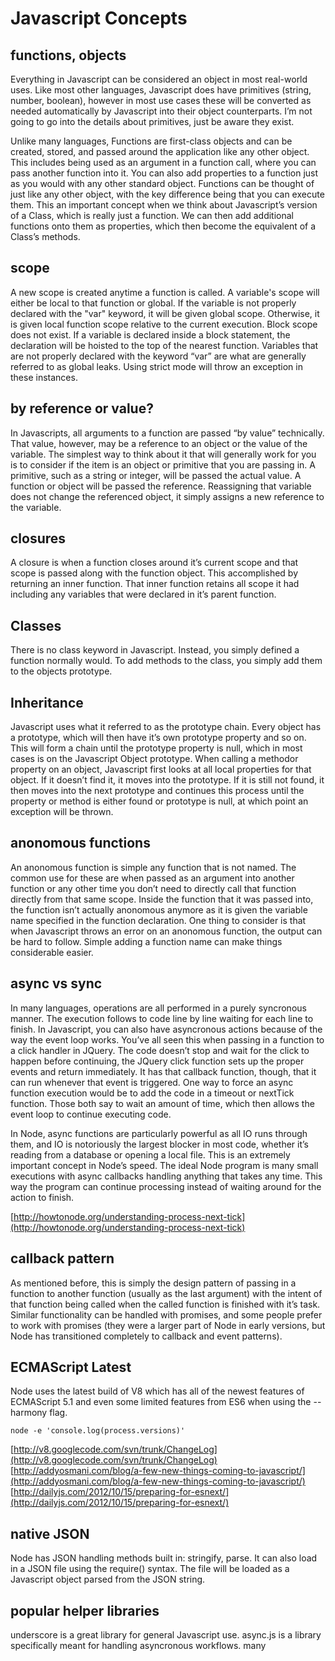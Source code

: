 # Javascript Concepts

## functions, objects
Everything in Javascript can be considered an object in most real-world uses. Like most other languages, Javascript does have primitives (string, number, boolean), however in most use cases these will be converted as needed automatically by Javascript into their object counterparts. I’m not going to go into the details about primitives, just be aware they exist.

Unlike many languages, Functions are first-class objects and can be created, stored, and passed around the application like any other object. This includes being used as an argument in a function call, where you can pass another function into it. You can also add properties to a function just as you would with any other standard object. Functions can be thought of just like any other object, with the key difference being that you can execute them. This an important concept when we think about Javascript’s version of a Class, which is really just a function. We can then add additional functions onto them as properties, which then become the equivalent of a Class’s methods.


## scope
A new scope is created anytime a function is called. A variable's scope will either be local to that function or global. If the variable is not properly declared with the "var" keyword, it will be given global scope. Otherwise, it is given local function scope relative to the current execution. Block scope does not exist. If a variable is declared inside a block statement, the declaration will be hoisted to the top of the nearest function. Variables that are not properly declared with the keyword “var” are what are generally referred to as global leaks. Using strict mode will throw an exception in these instances.


## by reference or value?
In Javascripts, all arguments to a function are passed “by value” technically. That value, however, may be a reference to an object or the value of the variable. The simplest way to think about it that will generally work for you is to consider if the item is an object or primitive that you are passing in. A primitive, such as a string or integer, will be passed the actual value. A function or object will be passed the reference. Reassigning that variable does not change the referenced object, it simply assigns a new reference to the variable.


## closures
A closure is when a function closes around it’s current scope and that scope is passed along with the function object. This accomplished by returning an inner function. That inner function retains all scope it had including any variables that were declared in it’s parent function.


## Classes
There is no class keyword in Javascript. Instead, you simply defined a function normally would. To add methods to the class, you simply add them to the objects prototype.


## Inheritance
Javascript uses what it referred to as the prototype chain. Every object has a prototype, which will then have it’s own prototype property and so on. This will form a chain until the prototype property is null, which in most cases is on the Javascript Object prototype. When calling a methodor property on an object, Javascript first looks at all local properties for that object. If it doesn’t find it, it moves into the prototype. If it is still not found, it then moves into the next prototype and continues this process until the property or method is either found or prototype is null, at which point an exception will be thrown.


## anonomous functions
An anonomous function is simple any function that is not named. The common use for these are when passed as an argument into another function or any other time you don’t need to directly call that function directly from that same scope. Inside the function that it was passed into, the function isn’t actually anonomous anymore as it is given the variable name specified in the function declaration. One thing to consider is that when Javascript throws an error on an anonomous function, the output can be hard to follow. Simple adding a function name can make things considerable easier.


## async vs sync
In many languages, operations are all performed in a purely syncronous manner. The execution follows to code line by line waiting for each line to finish. In Javascript, you can also have asyncronous actions because of the way the event loop works. You’ve all seen this when passing in a function to a click handler in JQuery. The code doesn’t stop and wait for the click to happen before continuing, the JQuery click function sets up the proper events and return immediately. It has that callback function, though, that it can run whenever that event is triggered. One way to force an async function execution would be to add the code in a timeout or nextTick function. Those both say to wait an amount of time, which then allows the event loop to continue executing code.

In Node, async functions are particularly powerful as all IO runs through them, and IO is notoriously the largest blocker in most code, whether it’s reading from a database or opening a local file. This is an extremely important concept in Node’s speed. The ideal Node program is many small executions with async callbacks handling anything that takes any time. This way the program can continue processing instead of waiting around for the action to finish.

[http://howtonode.org/understanding-process-next-tick](http://howtonode.org/understanding-process-next-tick)


## callback pattern
As mentioned before, this is simply the design pattern of passing in a function to another function (usually as the last argument) with the intent of that function being called when the called function is finished with it’s task. Similar functionality can be handled with promises, and some people prefer to work with promises (they were a larger part of Node in early versions, but Node has transitioned completely to callback and event patterns).


## ECMAScript Latest
Node uses the latest build of V8 which has all of the newest features of ECMAScript 5.1 and even some limited features from ES6 when using the --harmony flag.

```node -e 'console.log(process.versions)'```


[http://v8.googlecode.com/svn/trunk/ChangeLog](http://v8.googlecode.com/svn/trunk/ChangeLog)
[http://addyosmani.com/blog/a-few-new-things-coming-to-javascript/](http://addyosmani.com/blog/a-few-new-things-coming-to-javascript/)
[http://dailyjs.com/2012/10/15/preparing-for-esnext/](http://dailyjs.com/2012/10/15/preparing-for-esnext/)


## native JSON
Node has JSON handling methods built in: stringify, parse. It can also load in a JSON file using the require() syntax. The file will be loaded as a Javascript object parsed from the JSON string.

## popular helper libraries
underscore is a great library for general Javascript use. async.js is a library specifically meant for handling asyncronous workflows. many
